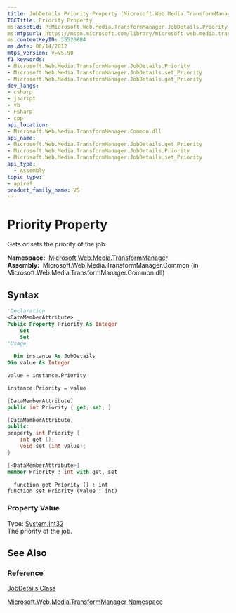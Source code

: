 ```yaml
---
title: JobDetails.Priority Property (Microsoft.Web.Media.TransformManager)
TOCTitle: Priority Property
ms:assetid: P:Microsoft.Web.Media.TransformManager.JobDetails.Priority
ms:mtpsurl: https://msdn.microsoft.com/library/microsoft.web.media.transformmanager.jobdetails.priority(v=VS.90)
ms:contentKeyID: 35520884
ms.date: 06/14/2012
mtps_version: v=VS.90
f1_keywords:
- Microsoft.Web.Media.TransformManager.JobDetails.Priority
- Microsoft.Web.Media.TransformManager.JobDetails.set_Priority
- Microsoft.Web.Media.TransformManager.JobDetails.get_Priority
dev_langs:
- csharp
- jscript
- vb
- FSharp
- cpp
api_location:
- Microsoft.Web.Media.TransformManager.Common.dll
api_name:
- Microsoft.Web.Media.TransformManager.JobDetails.get_Priority
- Microsoft.Web.Media.TransformManager.JobDetails.Priority
- Microsoft.Web.Media.TransformManager.JobDetails.set_Priority
api_type:
  - Assembly
topic_type:
- apiref
product_family_name: VS
---
```


# Priority Property

Gets or sets the priority of the job.

**Namespace:**  [Microsoft.Web.Media.TransformManager](microsoft-web-media-transformmanager-namespace.md)  
**Assembly:**  Microsoft.Web.Media.TransformManager.Common (in Microsoft.Web.Media.TransformManager.Common.dll)

## Syntax

```vb
'Declaration
<DataMemberAttribute> _
Public Property Priority As Integer
    Get
    Set
'Usage

  Dim instance As JobDetails
Dim value As Integer

value = instance.Priority

instance.Priority = value
```

```csharp
[DataMemberAttribute]
public int Priority { get; set; }
```

```cpp
[DataMemberAttribute]
public:
property int Priority {
    int get ();
    void set (int value);
}
```

``` fsharp
[<DataMemberAttribute>]
member Priority : int with get, set
```

```jscript
  function get Priority () : int
function set Priority (value : int)
```

### Property Value

Type: [System.Int32](https://msdn.microsoft.com/library/td2s409d)  
The priority of the job.  

## See Also

### Reference

[JobDetails Class](jobdetails-class-microsoft-web-media-transformmanager.md)

[Microsoft.Web.Media.TransformManager Namespace](microsoft-web-media-transformmanager-namespace.md)

